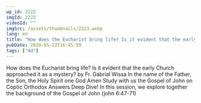 ```yaml
---
wp_id: 2222
imgId: 2223
videoId: ""
imgSrc: /assets/thumbnails/2223.webp
lang: en
title: "How does the Eucharist bring life? Is it evident that the early Church approached it as a mystery?"
pubDate: 2020-05-22T16:45:59
tags: ["dd"]
---
```


<!-- page: 6 -->

<p>How does the Eucharist bring life? Is it evident that the early Church approached it as a mystery? by Fr. Gabrial Wissa In the name of the Father, the Son, the Holy Spirit one God Amen Study with us the Gospel of John on Coptic Orthodox Answers Deep Dive! In this session, we explore together the background of the Gospel of John (john 6:47-71)</p>
<p>&nbsp;</p>
